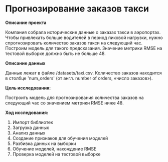 # Прогнозирование заказов такси

**Описание проекта**
    
Компания собрала исторические данные о заказах такси в аэропортах. Чтобы привлекать больше водителей в период пиковой нагрузки, нужно спрогнозировать количество заказов такси на следующий час. Построим модель для такого предсказания.
Значение метрики RMSE на тестовой выборке должно быть не больше 48.

**Описание данных**
    
Данные лежат в файле /datasets/taxi.csv.
Количество заказов находится в столбце 'num_orders' (от англ. number of orders, «число заказов»).

**Цель исследования:**
     
Построить модель для прогнозирования количества заказов на следующий час со значением метрики RMSE ниже 48.

**Ход исследования:**

1. Импорт библиотек
2. Загрузка данных
3. Анализ данных
4. Создание признаков для обучения моделей
5. Разбивка данных на выборки
6. Обучение моделей, нахождение RMSE
7. Проверка моделей на тестовой выборке
